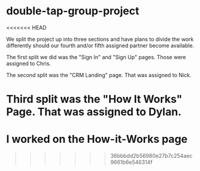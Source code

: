 # double-tap-group-project
<<<<<<< HEAD

We split the project up into three sections and have plans to divide the work differently should our fourth and/or fifth assigned partner become available.

The first split we did was the "Sign In" and "Sign Up" pages.
Those were assigned to Chris.

The second split was the "CRM Landing" page.
That was assigned to Nick.

Third split was the "How It Works" Page.
That was assigned to Dylan.
=======
<!--Dylan's pages-->
# I worked on the How-it-Works page
>>>>>>> 36bbbdd2b56980e27b7c254aec9661b6e546314f
